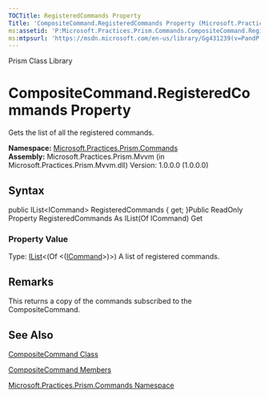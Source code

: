 ```yaml
---
TOCTitle: RegisteredCommands Property
Title: 'CompositeCommand.RegisteredCommands Property (Microsoft.Practices.Prism.Commands)'
ms:assetid: 'P:Microsoft.Practices.Prism.Commands.CompositeCommand.RegisteredCommands'
ms:mtpsurl: 'https://msdn.microsoft.com/en-us/library/Gg431239(v=PandP.50)'
---
```


Prism Class Library

CompositeCommand.RegisteredCommands Property
================================================

Gets the list of all the registered commands.

**Namespace:** [Microsoft.Practices.Prism.Commands](https://msdn.microsoft.com/n:microsoft.practices.prism.commands)
**Assembly:** Microsoft.Practices.Prism.Mvvm (in Microsoft.Practices.Prism.Mvvm.dll) Version: 1.0.0.0 (1.0.0.0)

## Syntax


public IList&lt;ICommand&gt; RegisteredCommands { get; }Public ReadOnly Property RegisteredCommands As IList(Of ICommand) Get
### Property Value

Type: [IList](http://msdn.microsoft.com/en-us/library/5y536ey6)&lt;(Of &lt;([ICommand](http://msdn.microsoft.com/en-us/library/ms616869)&gt;)&gt;)
A list of registered commands.

Remarks
-------

<span id="remarksToggle"></span>This returns a copy of the commands subscribed to the CompositeCommand.

See Also
--------


[CompositeCommand Class](https://msdn.microsoft.com/t:microsoft.practices.prism.commands.compositecommand)

[CompositeCommand Members](https://msdn.microsoft.com/allmembers.t:microsoft.practices.prism.commands.compositecommand)

[Microsoft.Practices.Prism.Commands Namespace](https://msdn.microsoft.com/n:microsoft.practices.prism.commands)
